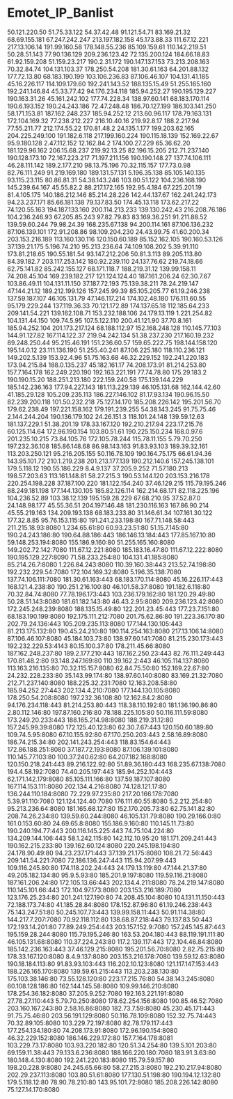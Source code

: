# Emotet_IP_Banlist
50.121.220.50 
51.75.33.122 
54.37.42.48 
91.121.54.71
83.169.21.32 
68.69.155.181 
67.247.242.247 
213.197.182.158 
45.173.88.33 
111.67.12.221 
217.13.106.14 
191.99.160.58 
178.148.55.236
85.109.159.61 
110.142.219.51 
50.28.51.143 
77.90.136.129 
209.236.123.42 
72.135.200.124 
184.66.18.83 
61.92.159.208 
51.159.23.217 
190.2.31.172 
190.147.137.153 
73.213.208.163 
70.32.84.74 
104.131.103.37 
178.250.54.208 
181.30.61.163 
64.201.88.132 
177.72.13.80 
68.183.190.199 
103.106.236.83 
87.106.46.107 
104.131.41.185 
45.16.226.117 
114.109.179.60 
192.241.143.52 
188.135.15.49 
51.255.165.160 
192.241.146.84 
45.33.77.42 
94.176.234.118 
185.94.252.27 
190.195.129.227 
190.163.31.26 
45.161.242.102 
177.74.228.34 
138.97.60.141 
68.183.170.114 
190.6.193.152 
190.24.243.186 
72.47.248.48 
186.70.127.199 
186.103.141.250
58.171.153.81 
187.162.248.237
185.94.252.12 
213.60.96.117 
178.79.163.131 
172.104.169.32 
77.238.212.227 
216.10.40.16 
219.92.8.17 
188.2.217.94
77.55.211.77 
212.174.55.22 
170.81.48.2 
24.135.1.177 
199.203.62.165 
204.225.249.100
191.182.6.118 
217.199.160.224 
190.115.18.139 
152.169.22.67 
95.9.180.128 
2.47.112.152
12.162.84.2 
174.100.27.229 
65.36.62.20 
181.129.96.162 
206.15.68.237 
219.92.13.25 
82.196.15.205 
212.71.237.140 
190.128.173.10 
72.167.223.217 
71.197.211.156 
190.190.148.27 
137.74.106.111 
46.28.111.142 
189.2.177.210 
98.13.75.196 
70.32.115.157 
177.73.0.98 
82.76.111.249 
91.219.169.180 
189.131.57.131 
5.196.35.138 
85.105.140.135 
93.115.23.115 
80.86.81.31 
54.38.143.246 
103.80.51.122 
104.236.168.190 
145.239.64.167 
45.55.82.2 
88.217.172.165 
192.95.4.184 
67.225.201.19 
81.4.105.175 
140.186.212.146 
85.214.28.226 
142.44.137.67 
162.241.242.173 
94.23.237.171 
85.66.181.138 
79.137.83.50
174.45.13.118 
173.62.217.22 
74.120.55.163 
194.187.133.160 
200.114.213.233 
139.130.242.43 
216.208.76.186 
104.236.246.93 
67.205.85.243 
97.82.79.83 
83.169.36.251 
91.211.88.52
139.59.60.244
79.98.24.39 
168.235.67.138 
94.200.114.161 
87.106.136.232 
87.106.139.101 
172.91.208.86 
98.109.204.230
24.43.99.75 
41.60.200.34 
203.153.216.189 
113.160.130.116 
120.150.60.189 
85.152.162.105 
190.160.53.126 
37.139.21.175 
5.196.74.210 
95.213.236.64 
74.109.108.202 
5.39.91.110 
173.81.218.65 
190.55.181.54 
93.147.212.206 
50.81.3.113 
89.205.113.80 
84.39.182.7 
203.117.253.142 
180.92.239.110 
24.137.76.62 
219.74.18.66 
62.75.141.82 
85.242.155.127 
68.171.118.7
188.219.31.12 
139.99.158.11
74.208.45.104 
169.239.182.217 
121.124.124.40 
187.161.206.24 
62.30.7.67 
103.86.49.11 
104.131.11.150
37.187.72.193 
75.139.38.211 
78.24.219.147 
47.144.21.12 
189.212.199.126 
157.245.99.39 
85.105.205.77 
61.19.246.238 
137.59.187.107 
46.105.131.79 
47.146.117.214 
174.102.48.180 
176.111.60.55 
95.179.229.244 
137.119.36.33 
70.121.172.89 
174.137.65.18 
112.185.64.233 
209.141.54.221 
139.162.108.71 
153.232.188.106 
24.179.13.119 
1.221.254.82 
104.131.44.150
109.74.5.95 
107.5.122.110 
200.41.121.90
37.70.8.161 
185.94.252.104 
201.173.217.124 
68.188.112.97 
152.168.248.128 
110.145.77.103 
144.91.127.82 
167.114.122.37 
219.94.242.134 
51.38.237.230 
217.160.19.232 
89.248.250.44 
95.215.46.191 
151.236.60.57 
159.65.222.75 
198.144.158.120 
195.14.0.12 
23.111.136.190
51.255.40.241
87.106.225.180 
118.110.236.121 
149.202.5.139 
153.92.4.96 
51.75.163.68 
46.32.229.152 
192.241.220.183 
173.94.215.84 
188.0.135.237
45.182.161.17 
74.208.173.91 
81.214.253.80
157.7.164.178 
162.249.220.190 
192.163.221.191 
77.74.78.80 
175.29.183.2 
190.190.15.20 
188.251.213.180 
222.159.240.58 
175.139.144.229 
185.142.236.163 
177.94.227.143 
181.113.229.139 
46.105.131.68 
162.144.42.60 
41.185.29.128 
105.209.235.113 
186.227.146.102 
81.17.93.134 
190.96.15.50 
82.239.200.118 
101.50.232.218 
75.127.14.170 
185.208.226.142 
195.201.56.70 
179.62.238.49 
197.221.158.162 
179.191.239.255 
54.38.143.245 
91.75.75.46 
2.144.244.204 
190.136.179.102 
24.26.151.3 
118.101.24.148 
139.59.12.63 
181.137.229.1
51.38.201.19 
178.33.167.120 
192.210.217.94 
223.17.215.76 
60.125.114.64 
172.96.190.154 
103.80.51.61 
190.225.150.234 
168.0.97.6 
201.235.10.215 
73.84.105.76 
172.105.78.244 
115.78.11.155
5.79.70.250 
197.232.36.108 
185.86.148.68 
86.98.143.163 
91.83.93.103
189.39.32.161
113.203.250.121 
95.216.205.155 
50.116.78.109 
190.164.75.175 
66.61.94.36 
143.95.101.72 
210.1.219.238 
201.213.177.139 
190.212.140.6
157.245.138.101 
179.5.118.12 
190.55.186.229 
8.4.9.137 
37.205.9.252 
71.57.180.213 
198.57.203.63 
113.161.148.81 
58.27.215.3 
190.53.144.120 
203.153.216.178 
220.254.198.228 
37.187.100.220 
181.122.154.240 
37.46.129.215 
115.79.195.246 
88.249.181.198 
177.144.130.105 
185.82.126.114 
162.214.68.171 
82.118.225.196 
104.236.52.89 
103.38.12.139 
195.159.28.229 
67.68.210.95
37.52.87.0 
24.148.98.177 
45.55.36.51 
204.197.146.48 
181.230.116.163 
167.86.90.214 
45.55.219.163 
134.209.193.138 
68.183.233.80 
31.146.61.34 
107.161.30.122 
177.32.8.85 
95.76.153.115:80
191.241.233.198:80
167.71.148.58:443
211.215.18.93:8080
1.234.65.61:80
60.93.23.51:80
51.15.7.145:80
190.24.243.186:80
190.64.88.186:443
186.146.13.184:443
177.85.167.10:80
59.148.253.194:8080
155.186.9.160:80
51.255.165.160:8080
149.202.72.142:7080
111.67.12.221:8080
185.183.16.47:80
111.67.12.222:8080
190.195.129.227:8090
71.58.233.254:80
104.131.41.185:8080
85.214.26.7:8080
1.226.84.243:8080
110.39.160.38:443
213.52.74.198:80
192.232.229.54:7080
172.104.169.32:8080
5.196.35.138:7080
137.74.106.111:7080
181.30.61.163:443
68.183.170.114:8080
45.16.226.117:443
168.121.4.238:80
190.251.216.100:80
46.101.58.37:8080
191.182.6.118:80
70.32.84.74:8080
77.78.196.173:443
103.236.179.162:80
181.120.29.49:80
50.28.51.143:8080
181.61.182.143:80
46.43.2.95:8080
209.236.123.42:8080
172.245.248.239:8080
188.135.15.49:80
122.201.23.45:443
177.23.7.151:80
68.183.190.199:8080
192.175.111.212:7080
201.75.62.86:80
191.223.36.170:80
202.79.24.136:443
105.209.235.113:8080
177.144.130.105:443
81.213.175.132:80
190.45.24.210:80
190.114.254.163:8080
217.13.106.14:8080
87.106.46.107:8080
45.184.103.73:80
138.97.60.141:7080
81.215.230.173:443
192.232.229.53:4143
80.15.100.37:80
178.211.45.66:8080
187.162.248.237:80
189.2.177.210:443
187.162.250.23:443
82.76.111.249:443
170.81.48.2:80
93.148.247.169:80
110.39.162.2:443
46.105.114.137:8080
113.163.216.135:80
70.32.115.157:8080
62.84.75.50:80
152.169.22.67:80
24.232.228.233:80
35.143.99.174:80
138.97.60.140:8080
83.169.21.32:7080
212.71.237.140:8080
188.225.32.231:7080
12.163.208.58:80
185.94.252.27:443
202.134.4.210:7080
177.144.130.105:8080
178.250.54.208:8080
197.232.36.108:80
12.162.84.2:8080
94.176.234.118:443
81.214.253.80:443
118.38.110.192:80
181.136.190.86:80
2.80.112.146:80
197.87.160.216:80
78.188.225.105:80
50.116.111.59:8080
173.249.20.233:443
188.165.214.98:8080
188.219.31.12:80
157.245.99.39:8080
172.125.40.123:80
62.30.7.67:443
120.150.60.189:80
109.74.5.95:8080
67.10.155.92:80
67.170.250.203:443
2.58.16.89:8080
186.74.215.34:80
202.141.243.254:443
118.83.154.64:443
172.86.188.251:8080
37.187.72.193:8080
87.106.139.101:8080
110.145.77.103:80
100.37.240.62:80
64.207.182.168:8080
120.150.218.241:443
89.216.122.92:80
51.89.36.180:443
168.235.67.138:7080
194.4.58.192:7080
74.40.205.197:443
185.94.252.104:443
62.171.142.179:8080
85.105.111.166:80
137.59.187.107:8080
167.114.153.111:8080
202.134.4.216:8080
74.128.121.17:80
136.244.110.184:8080
72.229.97.235:80
217.20.166.178:7080
5.39.91.110:7080
121.124.124.40:7080
176.111.60.55:8080
5.2.212.254:80
95.213.236.64:8080
181.165.68.127:80
152.170.205.73:80
62.75.141.82:80
208.74.26.234:80
139.59.60.244:8080
46.105.131.79:8080
190.29.166.0:80
161.0.153.60:80
24.69.65.8:8080
155.186.9.160:80
110.145.11.73:80
190.240.194.77:443
200.116.145.225:443
74.75.104.224:80
134.209.144.106:443
58.1.242.115:80
142.112.10.95:20
181.171.209.241:443
190.162.215.233:80
139.162.60.124:8080
220.245.198.194:80
24.178.90.49:80
94.23.237.171:443
37.139.21.175:8080
108.21.72.56:443
209.141.54.221:7080
72.186.136.247:443
115.94.207.99:443
109.116.245.80:80
174.118.202.24:443
24.179.13.119:80
47.144.21.37:80
49.205.182.134:80
95.9.5.93:80
185.201.9.197:8080
119.59.116.21:8080
187.161.206.24:80
172.105.13.66:443
202.134.4.211:8080
78.24.219.147:8080
110.145.101.66:443
172.104.97.173:8080
203.153.216.189:7080
123.176.25.234:80
201.241.127.190:80
74.208.45.104:8080
104.131.11.150:443
72.188.173.74:80
41.185.28.84:8080
178.152.87.96:80
61.19.246.238:443
75.143.247.51:80
50.245.107.73:443
139.99.158.11:443
50.91.114.38:80
144.217.7.207:7080
70.92.118.112:80
138.68.87.218:443
79.137.83.50:443
172.193.14.201:80
77.89.249.254:443
203.157.152.9:7080
157.245.145.87:443
195.159.28.244:8080
115.79.195.246:80
163.53.204.180:443
88.119.191.111:80
46.105.131.68:8080
110.37.224.243:80
117.2.139.117:443
172.104.46.84:8080
185.142.236.163:443
37.46.129.215:8080
195.201.56.70:8080
2.82.75.215:80
178.33.167.120:8080
8.4.9.137:8080
203.153.216.178:7080
139.59.12.63:8080
190.18.184.113:80
91.83.93.103:443
116.202.10.123:8080
121.117.147.153:443
188.226.165.170:8080
139.59.61.215:443
113.203.238.130:80
175.103.38.146:80
73.55.128.120:80
223.17.215.76:80
54.38.143.245:8080
60.108.128.186:80
162.144.145.58:8080
109.99.146.210:8080
178.254.36.182:8080
37.205.9.252:7080
192.163.221.191:8080
27.78.27.110:443
5.79.70.250:8080
178.62.254.156:8080
190.85.46.52:7080
203.160.167.243:80
2.58.16.86:8080
182.73.7.59:8080
45.230.45.171:443
91.75.75.46:80
203.56.191.129:8080
50.116.78.109:8080
152.32.75.74:443
70.32.89.105:8080
103.229.72.197:8080
82.78.179.117:443
177.254.134.180:80
74.208.173.91:8080
172.96.190.154:8080
46.32.229.152:8080
186.146.229.172:80
157.7.164.178:8081
103.229.73.17:8080
103.93.220.182:80
120.51.34.254:80
139.5.101.203:80
69.159.11.38:443
79.133.6.236:8080
188.166.220.180:7080
183.91.3.63:80
180.148.4.130:8080
192.241.220.183:8080
115.79.59.157:80
198.20.228.9:8080
24.245.65.66:80
58.27.215.3:8080
192.210.217.94:8080
202.29.237.113:8080
103.80.51.61:8080
177.130.51.198:80
190.194.12.132:80
179.5.118.12:80
78.90.78.210:80
143.95.101.72:8080
185.208.226.142:8080
75.127.14.170:8080
